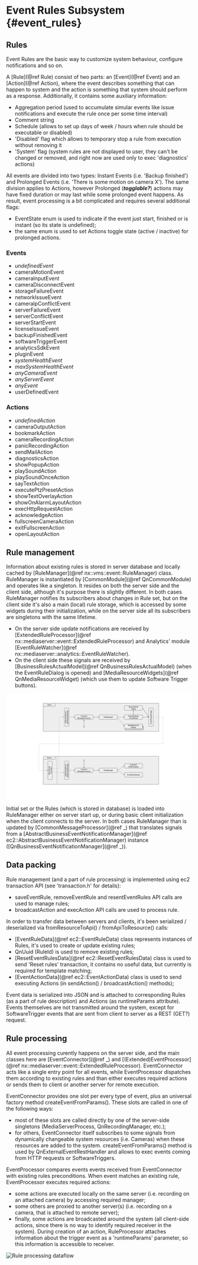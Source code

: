 # Event Rules Subsystem {#event_rules}

## Rules

Event Rules are the basic way to customize system behaviour, configure notifications and so on.

A [Rule](@ref Rule) consist of two parts: an [Event](@ref Event) and an [Action](@ref Action), where the event describes something that can happen to system and the action is something that system should perform as a response.
Additionally, it contains some auxiliary information:
- Aggregation period (used to accumulate simular events like issue notifications and execute the rule once per some time interval)
- Comment string
- Schedule (allows to set up days of week / hours when rule should be executable or disabled)
- 'Disabled' flag which allows to temporary stop a rule from execution without removing it
- 'System' flag (system rules are not displayed to user, they can't be changed or removed, and right now are used only to exec 'diagnostics' actions)

All events are divided into two types: Instant Events (i.e. 'Backup finished') and Prolonged Events (i.e. 'There is some motion on camera X').
The same division applies to Actions, however Prolonged (***togglable?***) actions may have fixed duration or may last while some prolonged event happens.
As result, event processing is a bit complicated and requires several additional flags:
- EventState enum is used to indicate if the event just start, finished or is instant (so its state is undefined);
- the same enum is used to set Actions toggle state (active / inactive) for prolonged actions.


### Events
- *undefinedEvent*
- cameraMotionEvent
- cameraInputEvent
- cameraDisconnectEvent
- storageFailureEvent
- networkIssueEvent
- cameraIpConflictEvent
- serverFailureEvent
- serverConflictEvent
- serverStartEvent
- licenseIssueEvent
- backupFinishedEvent
- softwareTriggerEvent
- analyticsSdkEvent
- pluginEvent
- *systemHealthEvent*
- *maxSystemHealthEvent*
- *anyCameraEvent*
- *anyServerEvent*
- *anyEvent*
- userDefinedEvent

### Actions
- *undefinedAction*
- cameraOutputAction
- bookmarkAction
- cameraRecordingAction
- panicRecordingAction
- sendMailAction
- diagnosticsAction
- showPopupAction
- playSoundAction
- playSoundOnceAction
- sayTextAction
- executePtzPresetAction
- showTextOverlayAction
- showOnAlarmLayoutAction
- execHttpRequestAction
- acknowledgeAction
- fullscreenCameraAction
- exitFullscreenAction
- openLayoutAction

## Rule management
Information about existing rules is stored in server database and locally cached by [RuleManager](@ref nx::vms::event::RuleManager) class.
RuleManager is instantiated by [CommonModule](@ref QnCommonModule) and operates like a singleton.
It resides on both the server side and the client side, although it's purpose there is slightly different.
In both cases RuleManager notifies its subscribers about changes in Rule set, but on the client side it's also a main (local) rule storage, which is accessed by some widgets during their initialization, while on the server side all its subscribers are singletons with the same lifetime.

- On the server side update notifications are received by [ExtendedRuleProcessor](@ref nx::mediaserver::event::ExtendedRuleProcessor) and Analytics' module [EventRuleWatcher](@ref nx::mediaserver::analytics::EventRuleWatcher).
- On the client side these signals are received by [BusinessRulesActualModel](@ref QnBusinessRulesActualModel) (when the EventRuleDialog is opened) and [MediaResourceWidgets](@ref QnMediaResourceWidget) (which use them to update Software Trigger buttons).

![Rule management dataflow](doc/management.svg)

Initial set or the Rules (which is stored in database) is loaded into RuleManager either on server start up, or during basic client initialization when the client connects to the server. 
In both cases RuleManager than is updated by [CommonMessageProcessor](@ref _) that translates signals from a [AbstractBusinessEventNotificationManager](@ref ec2::AbstractBusinessEventNotificationManager) instance ([QnBusinessEventNotificationManager](@ref _)).

## Data packing
Rule management (and a part of rule processing) is implemented using ec2 transaction API (see 'transaction.h' for details):
- saveEventRule, removeEventRule and resentEventRules API calls are used to manage rules;
- broadcastAction and execAction API calls are used to process rule.

In order to transfer data between servers and clients, it's been serialized / deserialized via fromResourceToApi() / fromApiToResource() calls:
- [EventRuleData](@ref ec2::EventRuleData) class represents instances of Rules, it's used to create or update existing rules;
- QnUuid (RuleId) is used to remove existing rules;
- [ResetEventRulesData](@ref ec2::ResetEventRulesData) class is used to send 'Reset rules' transaction, it contains no useful data, but currently is required for template matching;
- [EventActionData](@ref ec2::EventActionData) class is used to send executing Actions (in sendAction() / broadcastAction() methods);

Event data is serialized into JSON and is attached to corresponding Rules (as a part of rule description) and Actions (as runtimeParams attribute).
Events themselves are not transmitted around the system, except for SoftwareTrigger events that are sent from client to server as a REST (GET?) request.

## Rule processing
All event processing curently happens on the server side, and the main classes here are [EventConnector](@ref _) and [(Extended)EventProcessor](@ref nx::mediaserver::event::ExtendedRuleProcessor).
EventConnector acts like a single entry point for all events, while EventProcessor dispatches them according to existing rules and than either executes required actions or sends them to client or another server for remote execution.

EventConnector provides one slot per every type of event, plus an universal factory method createEventFromParams().
These slots are called in one of the following ways:
- most of these slots are called directly by one of the server-side singletons (MediaServerProcess, QnRecordingManager, etc.);
- for others, EventConnector itself subscribes to some signals from dynamically changeable system resources (i.e. Cameras) when these resources are added to the system.
createEventFromParams() method is used by QnExternalEventRestHandler and allows to exec events coming from HTTP requests or SoftwareTriggers.

EventProcessor compares events events received from EventConnector with existing rules preconditions.
When event matches an existing rule, EventProcessor executes required actions:
- some actions are executed locally on the same server (i.e. recording on an attached camera) by accessing required manager;
- some others are proxied to another server(s) (i.e. recording on a camera, that is attached to remote server);
- finally, some actions are broadcasted around the system (all client-side actions, since there is no way to identify required receiver in the system).
During creation of an action, RuleProcessor attaches information about the trigger event as a 'runtimeParams' parameter, so this information is accessible to receiver.

![Rule processing dataflow](doc/processing.svg)